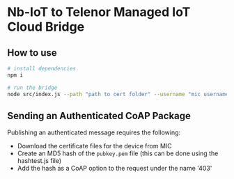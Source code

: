 # Nb-IoT to Telenor Managed IoT Cloud Bridge

## How to use

```bash
# install dependencies
npm i

# run the bridge
node src/index.js --path "path to cert folder" --username "mic username" --password "mic password"
```

## Sending an Authenticated CoAP Package

Publishing an authenticated message requires the following:

- Download the certificate files for the device from MIC
- Create an MD5 hash of the `pubkey.pem` file (this can be done using the hashtest.js file)
- Add the hash as a CoAP option to the request under the name '403'
